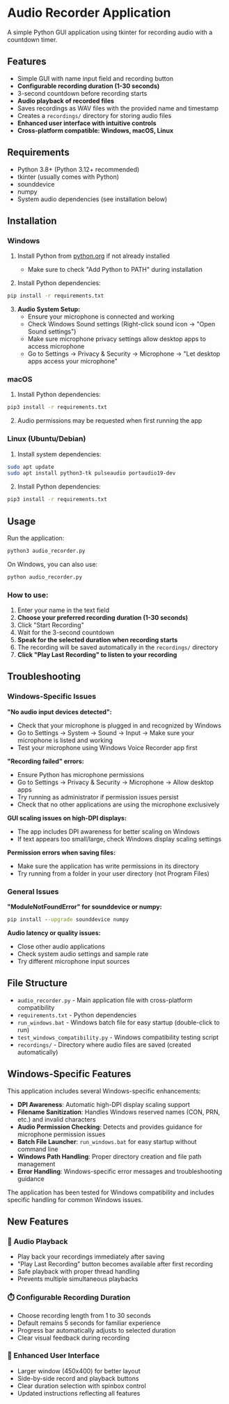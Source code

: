# Audio Recorder Application

A simple Python GUI application using tkinter for recording audio with a countdown timer.

## Features

- Simple GUI with name input field and recording button
- **Configurable recording duration (1-30 seconds)**
- 3-second countdown before recording starts
- **Audio playback of recorded files**
- Saves recordings as WAV files with the provided name and timestamp
- Creates a `recordings/` directory for storing audio files
- **Enhanced user interface with intuitive controls**
- **Cross-platform compatible: Windows, macOS, Linux**

## Requirements

- Python 3.8+ (Python 3.12+ recommended)
- tkinter (usually comes with Python)
- sounddevice
- numpy
- System audio dependencies (see installation below)

## Installation

### Windows

1. Install Python from [python.org](https://www.python.org/downloads/) if not already installed
   - Make sure to check "Add Python to PATH" during installation

2. Install Python dependencies:
```cmd
pip install -r requirements.txt
```

3. **Audio System Setup:**
   - Ensure your microphone is connected and working
   - Check Windows Sound settings (Right-click sound icon → "Open Sound settings")
   - Make sure microphone privacy settings allow desktop apps to access microphone
   - Go to Settings → Privacy & Security → Microphone → "Let desktop apps access your microphone"

### macOS

1. Install Python dependencies:
```bash
pip3 install -r requirements.txt
```

2. Audio permissions may be requested when first running the app

### Linux (Ubuntu/Debian)

1. Install system dependencies:
```bash
sudo apt update
sudo apt install python3-tk pulseaudio portaudio19-dev
```

2. Install Python dependencies:
```bash
pip3 install -r requirements.txt
```

## Usage

Run the application:
```bash
python3 audio_recorder.py
```

On Windows, you can also use:
```cmd
python audio_recorder.py
```

### How to use:
1. Enter your name in the text field
2. **Choose your preferred recording duration (1-30 seconds)**
3. Click "Start Recording"
4. Wait for the 3-second countdown
5. **Speak for the selected duration when recording starts**
6. The recording will be saved automatically in the `recordings/` directory
7. **Click "Play Last Recording" to listen to your recording**

## Troubleshooting

### Windows-Specific Issues

**"No audio input devices detected":**
- Check that your microphone is plugged in and recognized by Windows
- Go to Settings → System → Sound → Input → Make sure your microphone is listed and working
- Test your microphone using Windows Voice Recorder app first

**"Recording failed" errors:**
- Ensure Python has microphone permissions
- Go to Settings → Privacy & Security → Microphone → Allow desktop apps
- Try running as administrator if permission issues persist
- Check that no other applications are using the microphone exclusively

**GUI scaling issues on high-DPI displays:**
- The app includes DPI awareness for better scaling on Windows
- If text appears too small/large, check Windows display scaling settings

**Permission errors when saving files:**
- Make sure the application has write permissions in its directory
- Try running from a folder in your user directory (not Program Files)

### General Issues

**"ModuleNotFoundError" for sounddevice or numpy:**
```cmd
pip install --upgrade sounddevice numpy
```

**Audio latency or quality issues:**
- Close other audio applications
- Check system audio settings and sample rate
- Try different microphone input sources

## File Structure

- `audio_recorder.py` - Main application file with cross-platform compatibility
- `requirements.txt` - Python dependencies
- `run_windows.bat` - Windows batch file for easy startup (double-click to run)
- `test_windows_compatibility.py` - Windows compatibility testing script
- `recordings/` - Directory where audio files are saved (created automatically)

## Windows-Specific Features

This application includes several Windows-specific enhancements:

- **DPI Awareness**: Automatic high-DPI display scaling support
- **Filename Sanitization**: Handles Windows reserved names (CON, PRN, etc.) and invalid characters
- **Audio Permission Checking**: Detects and provides guidance for microphone permission issues
- **Batch File Launcher**: `run_windows.bat` for easy startup without command line
- **Windows Path Handling**: Proper directory creation and file path management
- **Error Handling**: Windows-specific error messages and troubleshooting guidance

The application has been tested for Windows compatibility and includes specific handling for common Windows issues.

## New Features

### 🎵 Audio Playback
- Play back your recordings immediately after saving
- "Play Last Recording" button becomes available after first recording
- Safe playback with proper thread handling
- Prevents multiple simultaneous playbacks

### ⏱️ Configurable Recording Duration
- Choose recording length from 1 to 30 seconds
- Default remains 5 seconds for familiar experience
- Progress bar automatically adjusts to selected duration
- Clear visual feedback during recording

### 🎨 Enhanced User Interface
- Larger window (450x400) for better layout
- Side-by-side record and playback buttons
- Clear duration selection with spinbox control
- Updated instructions reflecting all features
